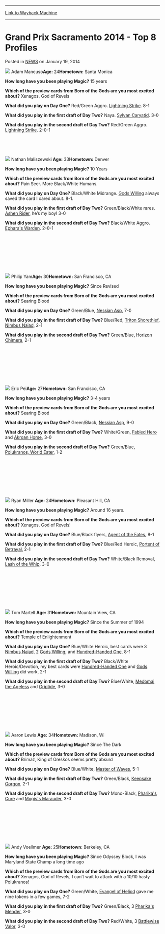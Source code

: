
---
[Link to Wayback Machine](https://web.archive.org/web/20211028212506/https://magic.wizards.com/en/articles/archive/grand-prix-sacramento-2014-top-8-profiles-2014-01-19)

[_metadata_:description]:- "Adam Mancuso Age: 24 Hometown: Santa Monica How long have you been playing Magic? 15 years Which of the preview cards from Born of the Gods are you most excited about? Xenagos, God of Revels What did you play on Day One? Red/Green Aggro. Lightning Strike. 8-1 What did you play in the first draft of Day Two? Naya. Sylvan Caryatid. 3-0 What did you play in the second draft of"
[_metadata_:generator]:- "Drupal 7 (http://drupal.org)"
[_metadata_:node]:- "153166"
[_metadata_:publish_date]:- "2014-01-19"
[_metadata_:source]:- "div-main-content"
[_metadata_:title]:- "Grand Prix Sacramento 2014 - Top 8 Profiles"
[_metadata_:wayback_capture_timestamp]:- "2021-10-28 21:25:06"
[_metadata_:wayback_raw_url]:- "https://web.archive.org/web/20211028212506id_/https://magic.wizards.com/en/articles/archive/grand-prix-sacramento-2014-top-8-profiles-2014-01-19"
[_metadata_:wayback_url]:- "https://magic.wizards.com/en/articles/archive/grand-prix-sacramento-2014-top-8-profiles-2014-01-19"
---


Grand Prix Sacramento 2014 - Top 8 Profiles
===========================================



 Posted in [NEWS](/en/articles)
 on January 19, 2014 










  
![](https://media.wizards.com/legacy/mtg/images/daily/events/gpsac14/mancuso_top8.jpg) Adam Mancuso**Age:** 24**Hometown:** Santa Monica 


**How long have you been playing Magic?**  15 years 


**Which of the preview cards from Born of the Gods are you most excited about?**  Xenagos, God of Revels 


**What did you play on Day One?** Red/Green Aggro. [Lightning Strike](https://gatherer.wizards.com/Pages/Card/Details.aspx?name=Lightning+Strike). 8-1 


**What did you play in the first draft of Day Two?** Naya. [Sylvan Caryatid](https://gatherer.wizards.com/Pages/Card/Details.aspx?name=Sylvan+Caryatid). 3-0 


**What did you play in the second draft of Day Two?** Red/Green Aggro. [Lightning Strike](https://gatherer.wizards.com/Pages/Card/Details.aspx?name=Lightning+Strike). 2-0-1 



 


 


  
  
  
  
![](https://media.wizards.com/legacy/mtg/images/daily/events/gpsac14/maliszewski_top8.jpg) Nathan Maliszewski **Age:** 33**Hometown:** Denver


**How long have you been playing Magic?** 10 Years 


**Which of the preview cards from Born of the Gods are you most excited about?** Pain Seer. More Black/White Humans. 


**What did you play on Day One?** Black/White Midrange. [Gods Willing](https://gatherer.wizards.com/Pages/Card/Details.aspx?name=Gods+Willing) always saved the card I cared about. 8-1. 


**What did you play in the first draft of Day Two?** Green/Black/White rares. [Ashen Rider](https://gatherer.wizards.com/Pages/Card/Details.aspx?name=Ashen+Rider), he’s my boy! 3-0 


**What did you play in the second draft of Day Two?** Black/White Aggro. [Ephara's Warden](https://gatherer.wizards.com/Pages/Card/Details.aspx?name=Ephara%27s+Warden). 2-0-1 



 


 


 


 


  
![](https://media.wizards.com/legacy/mtg/images/daily/events/gpsac14/yam_top8.jpg) Philip Yam**Age:** 30**Hometown:** San Francisco, CA 


**How long have you been playing Magic?**  Since Revised 


**Which of the preview cards from Born of the Gods are you most excited about?** Searing Blood 


**What did you play on Day One?** Green/Blue, [Nessian Asp](https://gatherer.wizards.com/Pages/Card/Details.aspx?name=Nessian+Asp), 7-0 


**What did you play in the first draft of Day Two?** Blue/Red, [Triton Shorethief](https://gatherer.wizards.com/Pages/Card/Details.aspx?name=Triton+Shorethief), [Nimbus Naiad](https://gatherer.wizards.com/Pages/Card/Details.aspx?name=Nimbus+Naiad), 2-1 


**What did you play in the second draft of Day Two?** Green/Blue, [Horizon Chimera](https://gatherer.wizards.com/Pages/Card/Details.aspx?name=Horizon+Chimera), 2-1 



 


 


 


 


  
  
![](https://media.wizards.com/legacy/mtg/images/daily/events/gpsac14/pei_top8.jpg) Eric Pei**Age:** 27**Hometown:** San Francisco, CA 


**How long have you been playing Magic?**  3-4 years 


**Which of the preview cards from Born of the Gods are you most excited about?** Searing Blood 


**What did you play on Day One?** Green/Black, [Nessian Asp](https://gatherer.wizards.com/Pages/Card/Details.aspx?name=Nessian+Asp), 9-0 


**What did you play in the first draft of Day Two?** White/Green, [Fabled Hero](https://gatherer.wizards.com/Pages/Card/Details.aspx?name=Fabled+Hero) and [Akroan Horse](https://gatherer.wizards.com/Pages/Card/Details.aspx?name=Akroan+Horse), 3-0 


**What did you play in the second draft of Day Two?** Green/Blue, [Polukranos, World Eater](https://gatherer.wizards.com/Pages/Card/Details.aspx?name=Polukranos%2C+World+Eater), 1-2 



 


 


 


 


  
  
![](https://media.wizards.com/legacy/mtg/images/daily/events/gpsac14/miller_top8.jpg) Ryan Miller **Age:** 24**Hometown:** Pleasant Hill, CA


**How long have you been playing Magic?**  Around 16 years. 


**Which of the preview cards from Born of the Gods are you most excited about?**  Xenagos, God of Revels! 


**What did you play on Day One?** Blue/Black flyers, [Agent of the Fates](https://gatherer.wizards.com/Pages/Card/Details.aspx?name=Agent+of+the+Fates), 8-1 


**What did you play in the first draft of Day Two?** Blue/Red Heroic, [Portent of Betrayal](https://gatherer.wizards.com/Pages/Card/Details.aspx?name=Portent+of+Betrayal), 2-1 


**What did you play in the second draft of Day Two?** White/Black Removal, [Lash of the Whip](https://gatherer.wizards.com/Pages/Card/Details.aspx?name=Lash+of+the+Whip), 3-0 



 


 


 


 


  
  
![](https://media.wizards.com/legacy/mtg/images/daily/events/gpsac14/martell_top8.jpg) Tom Martell **Age:** 31**Hometown:** Mountain View, CA 


**How long have you been playing Magic?**  Since the Summer of 1994 


**Which of the preview cards from Born of the Gods are you most excited about?** Temple of Enlightenment 


**What did you play on Day One?** Blue/White Heroic, best cards were 3 [Nimbus Naiad](https://gatherer.wizards.com/Pages/Card/Details.aspx?name=Nimbus+Naiad), 2 [Gods Willing](https://gatherer.wizards.com/Pages/Card/Details.aspx?name=Gods+Willing), and [Hundred-Handed One](https://gatherer.wizards.com/Pages/Card/Details.aspx?name=Hundred-Handed+One), 8-1 


**What did you play in the first draft of Day Two?** Black/White Heroic/Devotion, my best cards were [Hundred-Handed One](https://gatherer.wizards.com/Pages/Card/Details.aspx?name=Hundred-Handed+One) and [Gods Willing](https://gatherer.wizards.com/Pages/Card/Details.aspx?name=Gods+Willing) did work, 2-1 


**What did you play in the second draft of Day Two?** Blue/White, [Medomai the Ageless](https://gatherer.wizards.com/Pages/Card/Details.aspx?name=Medomai+the+Ageless) and [Griptide](https://gatherer.wizards.com/Pages/Card/Details.aspx?name=Griptide), 3-0 



 


 


 


 


  
  
![](https://media.wizards.com/legacy/mtg/images/daily/events/gpsac14/lewis_top8.jpg) Aaron Lewis **Age:** 34**Hometown:** Madison, WI


**How long have you been playing Magic?** Since The Dark 


**Which of the preview cards from Born of the Gods are you most excited about?** Brimaz, King of Oreskos seems pretty absurd 


**What did you play on Day One?** Blue/White, [Master of Waves](https://gatherer.wizards.com/Pages/Card/Details.aspx?name=Master+of+Waves), 5-1 


**What did you play in the first draft of Day Two?** Green/Black, [Keepsake Gorgon](https://gatherer.wizards.com/Pages/Card/Details.aspx?name=Keepsake+Gorgon), 2-1 


**What did you play in the second draft of Day Two?** Mono-Black, [Pharika's Cure](https://gatherer.wizards.com/Pages/Card/Details.aspx?name=Pharika%27s+Cure) and [Mogis's Marauder](https://gatherer.wizards.com/Pages/Card/Details.aspx?name=Mogis%27s+Marauder), 3-0 



 


 


 


 


  
![](https://media.wizards.com/legacy/mtg/images/daily/events/gpsac14/voellmer_top8.jpg) Andy Voellmer **Age:** 25**Hometown:** Berkeley, CA 


**How long have you been playing Magic?** Since Odyssey Block, I was Maryland State Champ a long time ago 


**Which of the preview cards from Born of the Gods are you most excited about?** Xenagos, God of Revels, I can’t wait to attack with a 10/10 hasty Polukranos! 


**What did you play on Day One?** Green/White, [Evangel of Heliod](https://gatherer.wizards.com/Pages/Card/Details.aspx?name=Evangel+of+Heliod) gave me nine tokens in a few games, 7-2 


**What did you play in the first draft of Day Two?** Green/Black, 3 [Pharika's Mender](https://gatherer.wizards.com/Pages/Card/Details.aspx?name=Pharika%27s+Mender), 3-0 


**What did you play in the second draft of Day Two?** Red/White, 3 [Battlewise Valor](https://gatherer.wizards.com/Pages/Card/Details.aspx?name=Battlewise+Valor), 3-0 



  

 


 


 







